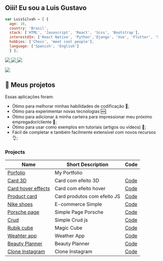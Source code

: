 ## Oiii! Eu sou a Luis Gustavo 
```js
var LuisSilvah = [ {
  age: 16,
  country: 'Brasil',
  stack: ['HTML', 'Javascript', 'React', 'Scss', 'Bootstrap'],
  interestdIn: ['React Native', 'Python','Django', 'Vue', 'Flutter', 'Swift'],
  hobbies: ['Chess', 'meet cool people'],
  language: ['Spanish', 'English']
  } ];
```
<p>
<a href="https://www.linkedin.com/in/luis-gustavo-4b35411ab/" rel="nofollow">
  <img src="https://camo.githubusercontent.com/c00f87aeebbec37f3ee0857cc4c20b21fefde8a96caf4744383ebfe44a47fe3f/68747470733a2f2f696d672e736869656c64732e696f2f62616467652f2d4c696e6b6564496e2d2532333030373742353f7374796c653d666f722d7468652d6261646765266c6f676f3d6c696e6b6564696e266c6f676f436f6c6f723d7768697465" data-canonical-src="https://img.shields.io/badge/-LinkedIn-%230077B5?style=for-the-badge&amp;logo=linkedin&amp;logoColor=white" style="max-width:100%;">
  </a>
<a href="https://www.instagram.com/_luis.silvah/" rel="nofollow">
  <img src="https://camo.githubusercontent.com/acaa286597b43c96dc02b69b90de15a65c52063e31835b763a061cc815f64bac/68747470733a2f2f696d672e736869656c64732e696f2f62616467652f2d496e7374616772616d2d2532334534343035463f7374796c653d666f722d7468652d6261646765266c6f676f3d696e7374616772616d266c6f676f436f6c6f723d7768697465" data-canonical-src="https://img.shields.io/badge/-Instagram-%23E4405F?style=for-the-badge&amp;logo=instagram&amp;logoColor=white" style="max-width:100%;">
  </a>
  <a  href="mailto:luisgsilva21@gmail.com" rel="nofollow" >
    <img src="https://img.shields.io/badge/-Gmail-%23333?style=for-the-badge&logo=gmail&logoColor=white" target="_blank">
  </a>
</p>


<a href="https://www.github.com/LuisSilvah" rel="nofollow">
  <img src="https://img.shields.io/github/followers/LuisSilvah.svg?style=social&label=Follow&maxAge=2592000" style="max-width:100%;">
  </a> 
  
  ## :ledger: Meus projetos

Essas aplicações foram:

- Ótimo para melhorar minhas habilidades de codificação :muscle:;
- Ótimo para experimentar novas tecnologias 🆕;
- Ótimo para adicionar à minha carteira para impressionar meu próximo empregador/cliente :file_folder:;
- Ótimo para usar como exemplos em tutoriais (artigos ou vídeos) :page_with_curl:;
- Fácil de completar e também facilmente extensível com novos recursos :ok_hand:;

### Projects


| Name                                                                              | Short Description                                          | Code  |
| --------------------------------------------------------------------------------- | ---------------------------------------------------------- | ----- |
| [Porfolio](https://luissilvah.vercel.app/)| My Portfolio              
| [Card 3D](https://github.com/LuisSilvah/Mini-projetos/blob/main/Readme/Card-3D.md)| Card com efeito 3D                                         | [Code](https://github.com/LuisSilvah/Mini-projetos/tree/main/Card%203D) |
| [Card hover effects](https://github.com/LuisSilvah/Mini-projetos/blob/main/Readme/Card-hover-effects.md)| Card com efeito hover                | [Code](https://github.com/LuisSilvah/Mini-projetos/tree/main/Card%20Hover%20Effects) |
| [Product card](https://github.com/LuisSilvah/Mini-projetos/blob/main/Readme/Product-card.md)| Card produtos com efeito JS                      | [Code](https://github.com/LuisSilvah/Mini-projetos/tree/main/Product%20Card) |
| [Nike shoes](https://github.com/LuisSilvah/Mini-projetos/blob/main/Readme/Nike-Shoes.md)| E-commerce Simple                                    | [Code](https://github.com/LuisSilvah/Mini-projetos/tree/main/Nike%20Shoes)   |
| [Porsche page](https://github.com/LuisSilvah/Mini-projetos/blob/main/Readme/Porsche-page.md)| Simple Page Porsche                              | [Code](https://github.com/LuisSilvah/Mini-projetos/tree/main/Porsche-page) |
| [Crud](https://github.com/LuisSilvah/Mini-projetos/blob/main/Readme/Crud.md)| Simple Crud js                                                   | [Code](https://github.com/LuisSilvah/Mini-projetos/tree/main/Crud) |
| [Rubik cube](https://github.com/LuisSilvah/Mini-projetos/blob/main/Readme/Rubik-Cube.md)| Magic Cube                                           | [Code](https://github.com/LuisSilvah/Mini-projetos/tree/main/Rubik%20cube) |
| [Weahter app](https://github.com/LuisSilvah/Mini-projetos/blob/main/Readme/Weather-app.md)| Weather App                                        | [Code](https://github.com/LuisSilvah/Mini-projetos/tree/main/Weather%20app) |
| [Beauty Planner](https://github.com/LuisSilvah/Planner/blob/main/README.md)| Beauty Planner                                                    | [Code](https://github.com/LuisSilvah/Planner) |
| [Clone Instagram](https://github.com/LuisSilvah/Clone-instagram/blob/main/README.md)| Clone Instagram                                          | [Code](https://github.com/LuisSilvah/Clone-instagram) |
                         

